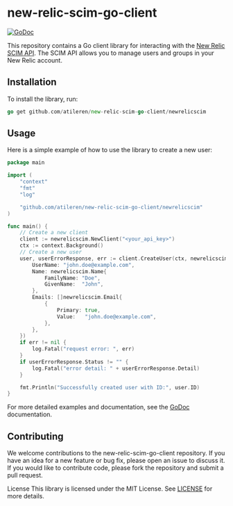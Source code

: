 # new-relic-scim-go-client

[![GoDoc](https://godoc.org/github.com/atileren/new-relic-scim-go-client?status.svg)](https://godoc.org/github.com/atileren/new-relic-scim-go-client)

This repository contains a Go client library for interacting with the [New Relic SCIM API](https://docs.newrelic.com/docs/accounts/accounts/automated-user-management/automated-user-provisioning-single-sign/). The SCIM API allows you to manage users and groups in your New Relic account.

## Installation

To install the library, run:
```go
go get github.com/atileren/new-relic-scim-go-client/newrelicscim
```


## Usage

Here is a simple example of how to use the library to create a new user:

```go
package main

import (
	"context"
	"fmt"
	"log"

	"github.com/atileren/new-relic-scim-go-client/newrelicscim"
)

func main() {
	// Create a new client
	client := newrelicscim.NewClient("<your_api_key>")
	ctx := context.Background()
	// Create a new user
	user, userErrorResponse, err := client.CreateUser(ctx, newrelicscim.User{
		UserName: "john.doe@example.com",
		Name: newrelicscim.Name{
			FamilyName: "Doe",
			GivenName:  "John",
		},
		Emails: []newrelicscim.Email{
			{
				Primary: true,
				Value:   "john.doe@example.com",
			},
		},
	})
	if err != nil {
		log.Fatal("request error: ", err)
	}
	if userErrorResponse.Status != "" {
		log.Fatal("error detail: " + userErrorResponse.Detail)
	}

	fmt.Println("Successfully created user with ID:", user.ID)
}
```

For more detailed examples and documentation, see the [GoDoc](https://godoc.org/github.com/atileren/new-relic-scim-go-client) documentation.

## Contributing

We welcome contributions to the new-relic-scim-go-client repository. If you have an idea for a new feature or bug fix, please open an issue to discuss it. If you would like to contribute code, please fork the repository and submit a pull request.

License
This library is licensed under the MIT License. See [LICENSE](https://github.com/atileren/new-relic-scim-go-client/blob/main/LICENSE) for more details.



